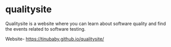 # qualitysite
Qualitysite is a website where you can learn about software quality and find the events related to software testing.

Website- https://tinubaby.github.io/qualitysite/  
      
